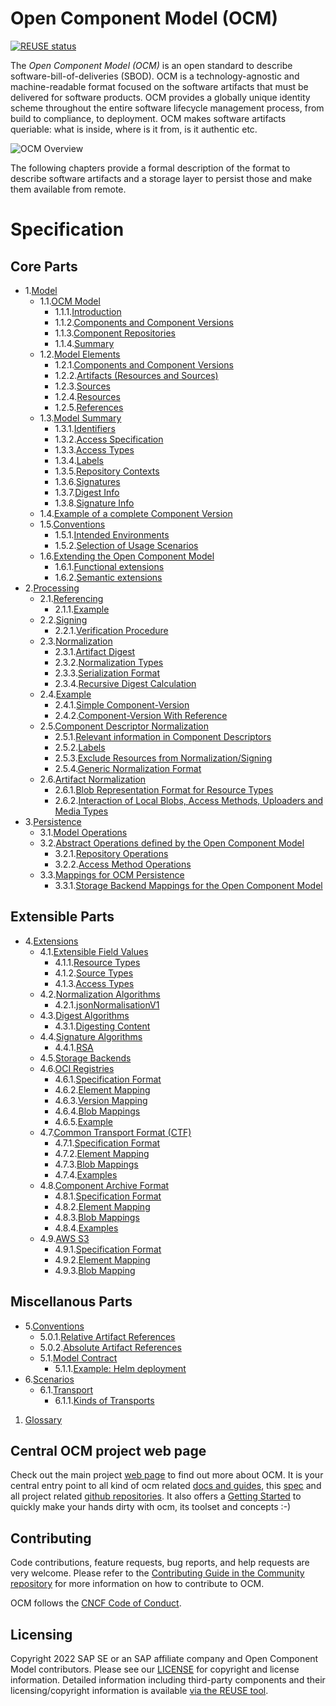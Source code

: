 # Open Component Model (OCM)

[![REUSE status](https://api.reuse.software/badge/github.com/open-component-model/ocm-spec)](https://api.reuse.software/info/github.com/open-component-model/ocm-spec)

The _Open Component Model (OCM)_ is an open standard to describe software-bill-of-deliveries (SBOD). OCM is a technology-agnostic and machine-readable format focused on the software artifacts that must be delivered for software products. OCM provides a globally unique identity scheme throughout the entire software lifecycle management process, from build to compliance, to deployment. OCM makes software artifacts queriable: what is inside, where is it from, is it authentic etc.

![OCM Overview](doc/OCM.png)

The following chapters provide a formal description of the format to describe software artifacts and a storage layer to persist those and make them available from remote.

# Specification

## Core Parts

* 1.[Model](docs/01-model/README.md)
  * 1.1.[OCM Model](doc/01-model/01-model.md#ocm-model)
    * 1.1.1.[Introduction](doc/01-model/01-model.md#introduction)
    * 1.1.2.[Components and Component Versions](doc/01-model/01-model.md#components-and-component-versions)
    * 1.1.3.[Component Repositories](doc/01-model/01-model.md#component-repositories)
    * 1.1.4.[Summary](doc/01-model/01-model.md#summary)
  * 1.2.[Model Elements](doc/01-model/02-elements-toplevel.md#model-elements)
    * 1.2.1.[Components and Component Versions](doc/01-model/02-elements-toplevel.md#components-and-component-versions)
    * 1.2.2.[Artifacts (Resources and Sources)](doc/01-model/02-elements-toplevel.md#artifacts-resources-and-sources)
    * 1.2.3.[Sources](doc/01-model/02-elements-toplevel.md#sources)
    * 1.2.4.[Resources](doc/01-model/02-elements-toplevel.md#resources)
    * 1.2.5.[References](doc/01-model/02-elements-toplevel.md#references)
  * 1.3.[Model Summary](doc/01-model/02-elements-toplevel.md#model-summary)
    * 1.3.1.[Identifiers](doc/01-model/03-elements-sub.md#identifiers)
    * 1.3.2.[Access Specification](doc/01-model/03-elements-sub.md#access-specification)
    * 1.3.3.[Access Types](doc/01-model/03-elements-sub.md#access-types)
    * 1.3.4.[Labels](doc/01-model/03-elements-sub.md#labels)
    * 1.3.5.[Repository Contexts](doc/01-model/03-elements-sub.md#repository-contexts)
    * 1.3.6.[Signatures](doc/01-model/03-elements-sub.md#signatures)
    * 1.3.7.[Digest Info](doc/01-model/03-elements-sub.md#digest-info)
    * 1.3.8.[Signature Info](doc/01-model/03-elements-sub.md#signature-info)
  * 1.4.[Example of a complete Component Version](doc/01-model/04-example.md#example-of-a-complete-component-version)
  * 1.5.[Conventions](doc/01-model/06-conventions.md#conventions)
    * 1.5.1.[Intended Environments](doc/01-model/06-conventions.md#intended-environments)
    * 1.5.2.[Selection of Usage Scenarios](doc/01-model/06-conventions.md#selection-of-usage-scenarios)
  * 1.6.[Extending the Open Component Model](doc/01-model/07-extensions.md#extending-the-open-component-model)
    * 1.6.1.[Functional extensions](doc/01-model/07-extensions.md#functional-extensions)
    * 1.6.2.[Semantic extensions](doc/01-model/07-extensions.md#semantic-extensions)
* 2.[Processing](docs/02-processing/README.md)
  * 2.1.[Referencing](doc/02-processing/01-references.md#referencing)
    * 2.1.1.[Example](doc/02-processing/01-references.md#example)
  * 2.2.[Signing](doc/02-processing/03-signing.md#signing)
    * 2.2.1.[Verification Procedure](doc/02-processing/03-signing.md#verification-procedure)
  * 2.3.[Normalization](doc/02-processing/04-digest.md#normalization)
    * 2.3.1.[Artifact Digest](doc/02-processing/04-digest.md#artifact-digest)
    * 2.3.2.[Normalization Types](doc/02-processing/04-digest.md#normalization-types)
    * 2.3.3.[Serialization Format](doc/02-processing/04-digest.md#serialization-format)
    * 2.3.4.[Recursive Digest Calculation](doc/02-processing/04-digest.md#recursive-digest-calculation)
  * 2.4.[Example](doc/02-processing/04-digest.md#example)
    * 2.4.1.[Simple Component-Version](doc/02-processing/04-digest.md#simple-component-version)
    * 2.4.2.[Component-Version With Reference](doc/02-processing/04-digest.md#component-version-with-reference)
  * 2.5.[Component Descriptor Normalization](doc/02-processing/04-digest.md#component-descriptor-normalization)
    * 2.5.1.[Relevant information in Component Descriptors](doc/02-processing/04-digest.md#relevant-information-in-component-descriptors)
    * 2.5.2.[Labels](doc/02-processing/04-digest.md#labels)
    * 2.5.3.[Exclude Resources from Normalization/Signing](doc/02-processing/04-digest.md#exclude-resources-from-normalizationsigning)
    * 2.5.4.[Generic Normalization Format](doc/02-processing/04-digest.md#generic-normalization-format)
  * 2.6.[Artifact Normalization](doc/02-processing/04-digest.md#artifact-normalization)
    * 2.6.1.[Blob Representation Format for Resource Types](doc/02-processing/04-digest.md#blob-representation-format-for-resource-types)
    * 2.6.2.[Interaction of Local Blobs, Access Methods, Uploaders and Media Types](doc/02-processing/04-digest.md#interaction-of-local-blobs-access-methods-uploaders-and-media-types)
* 3.[Persistence](docs/03-persistence/README.md)
  * 3.1.[Model Operations](doc/03-persistence/01-operations.md#model-operations)
  * 3.2.[Abstract Operations defined by the Open Component Model](doc/03-persistence/01-operations.md#abstract-operations-defined-by-the-open-component-model)
    * 3.2.1.[Repository Operations](doc/03-persistence/01-operations.md#repository-operations)
    * 3.2.2.[Access Method Operations](doc/03-persistence/01-operations.md#access-method-operations)
  * 3.3.[Mappings for OCM Persistence](doc/03-persistence/02-mappings.md#mappings-for-ocm-persistence)
    * 3.3.1.[Storage Backend Mappings for the Open Component Model](doc/03-persistence/02-mappings.md#storage-backend-mappings-for-the-open-component-model)

## Extensible Parts

* 4.[Extensions](docs/04-extensions/README.md)
  * 4.1.[Extensible Field Values](doc/04-extensions/01-extensions.md#extensible-field-values)
    * 4.1.1.[Resource Types](doc/04-extensions/01-extensions.md#resource-types)
    * 4.1.2.[Source Types](doc/04-extensions/01-extensions.md#source-types)
    * 4.1.3.[Access Types](doc/04-extensions/01-extensions.md#access-types)
  * 4.2.[Normalization Algorithms](doc/04-extensions/01-extensions.md#normalization-algorithms)
    * 4.2.1.[jsonNormalisationV1](doc/04-extensions/01-extensions.md#jsonnormalisationv1)
  * 4.3.[Digest Algorithms](doc/04-extensions/01-extensions.md#digest-algorithms)
    * 4.3.1.[Digesting Content](doc/04-extensions/01-extensions.md#digesting-content)
  * 4.4.[Signature Algorithms](doc/04-extensions/01-extensions.md#signature-algorithms)
    * 4.4.1.[RSA](doc/04-extensions/01-extensions.md#rsa)
  * 4.5.[Storage Backends](doc/04-extensions/01-extensions.md#storage-backends)
  * 4.6.[OCI Registries](doc/04-extensions/03-oci.md#oci-registries)
    * 4.6.1.[Specification Format](doc/04-extensions/03-oci.md#specification-format)
    * 4.6.2.[Element Mapping](doc/04-extensions/03-oci.md#element-mapping)
    * 4.6.3.[Version Mapping](doc/04-extensions/03-oci.md#version-mapping)
    * 4.6.4.[Blob Mappings](doc/04-extensions/03-oci.md#blob-mappings)
    * 4.6.5.[Example](doc/04-extensions/03-oci.md#example)
  * 4.7.[Common Transport Format (CTF)](doc/04-extensions/04-files.md#common-transport-format-ctf)
    * 4.7.1.[Specification Format](doc/04-extensions/04-files.md#specification-format)
    * 4.7.2.[Element Mapping](doc/04-extensions/04-files.md#element-mapping)
    * 4.7.3.[Blob Mappings](doc/04-extensions/04-files.md#blob-mappings)
    * 4.7.4.[Examples](doc/04-extensions/04-files.md#examples)
  * 4.8.[Component Archive Format](doc/04-extensions/04-files.md#component-archive-format)
    * 4.8.1.[Specification Format](doc/04-extensions/04-files.md#specification-format)
    * 4.8.2.[Element Mapping](doc/04-extensions/04-files.md#element-mapping)
    * 4.8.3.[Blob Mappings](doc/04-extensions/04-files.md#blob-mappings)
    * 4.8.4.[Examples](doc/04-extensions/04-files.md#examples)
  * 4.9.[AWS S3](doc/04-extensions/05-s3.md#aws-s3)
    * 4.9.1.[Specification Format](doc/04-extensions/05-s3.md#specification-format)
    * 4.9.2.[Element Mapping](doc/04-extensions/05-s3.md#element-mapping)
    * 4.9.3.[Blob Mapping](doc/04-extensions/05-s3.md#blob-mapping)

## Miscellanous Parts

* 5.[Conventions](docs/05-conventions/README.md)
    * 5.0.1.[Relative Artifact References](doc/05-conventions/01-references.md#relative-artifact-references)
    * 5.0.2.[Absolute Artifact References](doc/05-conventions/01-references.md#absolute-artifact-references)
  * 5.1.[Model Contract](doc/05-conventions/02-contract.md#model-contract)
    * 5.1.1.[Example: Helm deployment](doc/05-conventions/02-contract.md#example-helm-deployment)
* 6.[Scenarios](docs/06-scenarios/README.md)
  * 6.1.[Transport](doc/06-scenarios/01-transport.md#transport)
    * 6.1.1.[Kinds of Transports](doc/06-scenarios/01-transport.md#kinds-of-transports)

1.  [Glossary](doc/glossary.md)

## Central OCM project web page

Check out the main project [web page](https://ocm.software) to find out more about OCM. It is your central entry point to all kind of ocm related [docs and guides](https://ocm.software/docs/overview/context), this [spec](https://ocm.software/spec/) and all project related [github repositories](https://github.com/open-component-model). It also offers a [Getting Started](https://ocm.software/docs/guides/getting-started-with-ocm) to quickly make your hands dirty with ocm, its toolset and concepts :-)

## Contributing

Code contributions, feature requests, bug reports, and help requests are very welcome. Please refer to the [Contributing Guide in the Community repository](https://github.com/open-component-model/community/blob/main/CONTRIBUTING.md) for more information on how to contribute to OCM.

OCM follows the [CNCF Code of Conduct](https://github.com/cncf/foundation/blob/main/code-of-conduct.md).

## Licensing

Copyright 2022 SAP SE or an SAP affiliate company and Open Component Model contributors.
Please see our [LICENSE](LICENSE) for copyright and license information.
Detailed information including third-party components and their licensing/copyright information is available [via the REUSE tool](https://api.reuse.software/info/github.com/open-component-model/ocm-spec).
